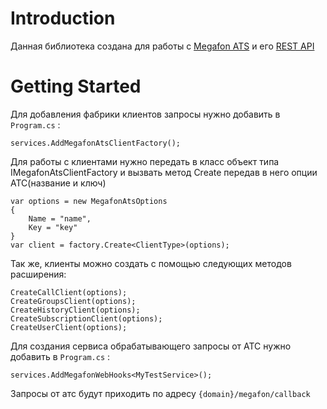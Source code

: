 # Introduction 
Данная библиотека создана для работы с [Megafon ATS](https://vats.megafon.ru/) и его [REST API](https://api.megapbx.ru/#/docs/crmapi/v1/general)

# Getting Started
Для добавления фабрики клиентов запросы нужно добавить в ```Program.cs``` :
```
services.AddMegafonAtsClientFactory();
```
Для работы с клиентами нужно передать в класс объект типа IMegafonAtsClientFactory и вызвать метод Create передав в него опции АТС(название и ключ)
```
var options = new MegafonAtsOptions 
{
    Name = "name",
    Key = "key"
}
var client = factory.Create<ClientType>(options);
```

Так же, клиенты можно создать с помощью следующих методов расширения: 
```
CreateCallClient(options);
CreateGroupsClient(options);
CreateHistoryClient(options);
CreateSubscriptionClient(options);
CreateUserClient(options);
```

 Для создания сервиса обрабатывающего запросы от АТС нужно добавить в ```Program.cs``` :
```
services.AddMegafonWebHooks<MyTestService>();    
 ```
Запросы от атс будут приходить по адресу ```{domain}/megafon/callback```
